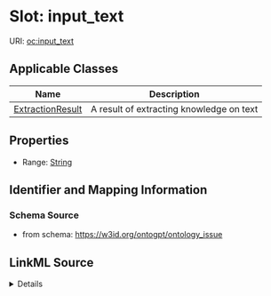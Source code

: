 # Slot: input_text

URI: [oc:input_text](http://w3id.org/ontogpt/ontology-class-templateinput_text)



<!-- no inheritance hierarchy -->




## Applicable Classes

| Name | Description |
| --- | --- |
[ExtractionResult](ExtractionResult.md) | A result of extracting knowledge on text






## Properties

* Range: [String](String.md)







## Identifier and Mapping Information







### Schema Source


* from schema: https://w3id.org/ontogpt/ontology_issue




## LinkML Source

<details>
```yaml
name: input_text
from_schema: https://w3id.org/ontogpt/ontology_issue
rank: 1000
alias: input_text
owner: ExtractionResult
domain_of:
- ExtractionResult
range: string

```
</details>